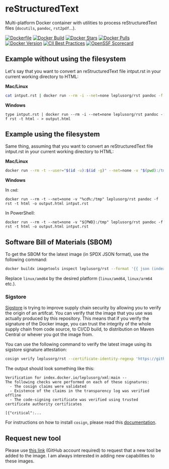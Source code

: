 # reStructuredText

Multi-platform Docker container with utilities to process reStructuredText files (`docutils`, `pandoc`, `rst2pdf`...).

[![Dockerfile](https://img.shields.io/badge/GitHub-Dockerfile-blue)](rst/Dockerfile)
[![Docker Build](https://github.com/leplusorg/docker-rst/workflows/Docker/badge.svg)](https://github.com/leplusorg/docker-rst/actions?query=workflow:"Docker")
[![Docker Stars](https://img.shields.io/docker/stars/leplusorg/rst)](https://hub.docker.com/r/leplusorg/rst)
[![Docker Pulls](https://img.shields.io/docker/pulls/leplusorg/rst)](https://hub.docker.com/r/leplusorg/rst)
[![Docker Version](https://img.shields.io/docker/v/leplusorg/rst?sort=semver)](https://hub.docker.com/r/leplusorg/rst)
[![CII Best Practices](https://bestpractices.coreinfrastructure.org/projects/10081/badge)](https://bestpractices.coreinfrastructure.org/projects/10081)
[![OpenSSF Scorecard](https://api.securityscorecards.dev/projects/github.com/leplusorg/docker-rst/badge)](https://securityscorecards.dev/viewer/?uri=github.com/leplusorg/docker-rst)

## Example without using the filesystem

Let's say that you want to convert an reStructuredText file intput.rst in your current working directory to HTML:

**Mac/Linux**

```bash
cat intput.rst | docker run --rm -i --net=none leplusorg/rst pandoc -f rst -t html - > output.html
```

**Windows**

```batch
type intput.rst | docker run --rm -i --net=none leplusorg/rst pandoc -f rst -t html - > output.html
```

## Example using the filesystem

Same thing, assuming that you want to convert an reStructuredText file intput.rst in your current working directory to HTML:

**Mac/Linux**

```bash
docker run --rm -t --user="$(id -u):$(id -g)" --net=none -v "$(pwd):/tmp" leplusorg/rst pandoc -f rst -t html -o output.html intput.rst
```

**Windows**

In `cmd`:

```batch
docker run --rm -t --net=none -v "%cd%:/tmp" leplusorg/rst pandoc -f rst -t html -o output.html intput.rst
```

In PowerShell:

```pwsh
docker run --rm -t --net=none -v "${PWD}:/tmp" leplusorg/rst pandoc -f rst -t html -o output.html intput.rst
```

## Software Bill of Materials (SBOM)

To get the SBOM for the latest image (in SPDX JSON format), use the
following command:

```bash
docker buildx imagetools inspect leplusorg/rst --format '{{ json (index .SBOM "linux/amd64").SPDX }}'
```

Replace `linux/amd64` by the desired platform (`linux/amd64`, `linux/arm64` etc.).

### Sigstore

[Sigstore](https://docs.sigstore.dev) is trying to improve supply
chain security by allowing you to verify the origin of an
artifcat. You can verify that the image that you use was actually
produced by this repository. This means that if you verify the
signature of the Docker image, you can trust the integrity of the
whole supply chain from code source, to CI/CD build, to distribution
on Maven Central or whever you got the image from.

You can use the following command to verify the latest image using its
sigstore signature attestation:

```bash
cosign verify leplusorg/rst --certificate-identity-regexp 'https://github\.com/leplusorg/docker-rst/\.github/workflows/.+' --certificate-oidc-issuer 'https://token.actions.githubusercontent.com'
```

The output should look something like this:

```text
Verification for index.docker.io/leplusorg/xml:main --
The following checks were performed on each of these signatures:
  - The cosign claims were validated
  - Existence of the claims in the transparency log was verified offline
  - The code-signing certificate was verified using trusted certificate authority certificates

[{"critical":...
```

For instructions on how to install `cosign`, please read this [documentation](https://docs.sigstore.dev/cosign/system_config/installation/).

## Request new tool

Please use [this link](https://github.com/leplusorg/docker-rst/issues/new?assignees=thomasleplus&labels=enhancement&template=feature_request.md&title=%5BFEAT%5D) (GitHub account required) to request that a new tool be added to the image. I am always interested in adding new capabilities to these images.
